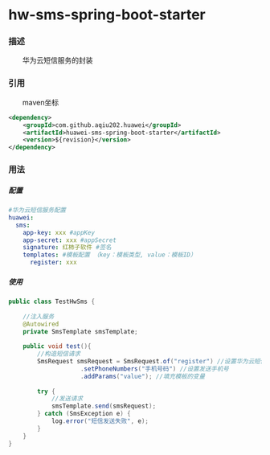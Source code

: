# hw-sms-spring-boot-starter
### 描述
&emsp;&emsp;华为云短信服务的封装 

### 引用
&emsp;&emsp;maven坐标
```xml
<dependency>
    <groupId>com.github.aqiu202.huawei</groupId>
    <artifactId>huawei-sms-spring-boot-starter</artifactId>
    <version>${revision}</version>
</dependency>
```

### 用法
##### 配置
```yaml
#华为云短信服务配置
huawei:
  sms:
    app-key: xxx #appKey
    app-secret: xxx #appSecret
    signature: 红柿子软件 #签名
    templates: #模板配置 （key：模板类型, value：模板ID）
      register: xxx
```
##### 使用
```java
public class TestHwSms {
    
    //注入服务
    @Autowired
    private SmsTemplate smsTemplate;
    
    public void test(){
        //构造短信请求
        SmsRequest smsRequest = SmsRequest.of("register") //设置华为云短信服务模板ID
                    .setPhoneNumbers("手机号码") //设置发送手机号
                    .addParams("value"); //填充模板的变量
        
        try {
            //发送请求
            smsTemplate.send(smsRequest);
        } catch (SmsException e) {
            log.error("短信发送失败", e);
        }
    }
}
```
